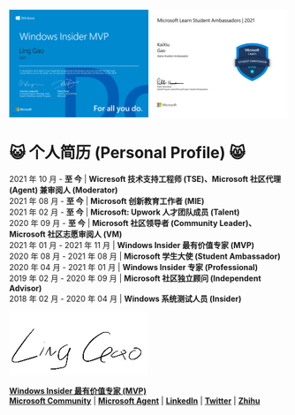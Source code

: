 <img src="https://github.com/Lingggao/Lingggao/blob/master/Ling%20Gao%20WIMVP%20Certificate.png?raw=true" width = "50%" /><img src="https://github.com/Lingggao/Lingggao/blob/master/MSFT%20Student%20Ambassador_00.png?raw=true" width = "50%" />

# :smiley_cat: 个人简历 (Personal Profile) :smile_cat:

2021 年 10 月 - **至 今** | **Wicresoft 技术支持工程师 (TSE)、Microsoft 社区代理 (Agent) 兼审阅人 (Moderator)**  
2021 年 08 月 - **至 今** | **Microsoft 创新教育工作者 (MIE)**  
2021 年 02 月 - **至 今** | **Microsoft: Upwork 人才团队成员 (Talent)**  
2020 年 09 月 - **至 今** | **Microsoft 社区领导者 (Community Leader)、Microsoft 社区志愿审阅人 (VM)**  
2021 年 01 月 - 2021 年 11 月 | **Windows Insider 最有价值专家 (MVP)**  
2020 年 08 月 - 2021 年 08 月 | **Microsoft 学生大使 (Student Ambassador)**  
2020 年 04 月 - 2021 年 01 月 | **Windows Insider 专家 (Professional)**  
2019 年 02 月 - 2020 年 09 月 | **Microsoft 社区独立顾问 (Independent Advisor)**  
2018 年 02 月 - 2020 年 04 月 | **Windows 系统测试人员 (Insider)**

![LING](https://github.com/Lingggao/Lingggao/blob/master/2.png?raw=true)

[**Windows Insider 最有价值专家 (MVP)**](https://insider.windows.com/en-us/mvps/ling-gao)  
[**Microsoft Community**](https://answers.microsoft.com/zh-hans/profile/c4a52f5b-dc12-47e5-a37c-53ae020cb7c2) | [**Microsoft Agent**](https://answers.microsoft.com/zh-hans/profile/855ff3d3-0539-4769-9b06-6c0224653a32) | [**LinkedIn**](https://linkedin.com/in/lingggao) | [**Twitter**](https://twitter.com/CNGaoLing) | [**Zhihu**](https://www.zhihu.com/people/linggao)
